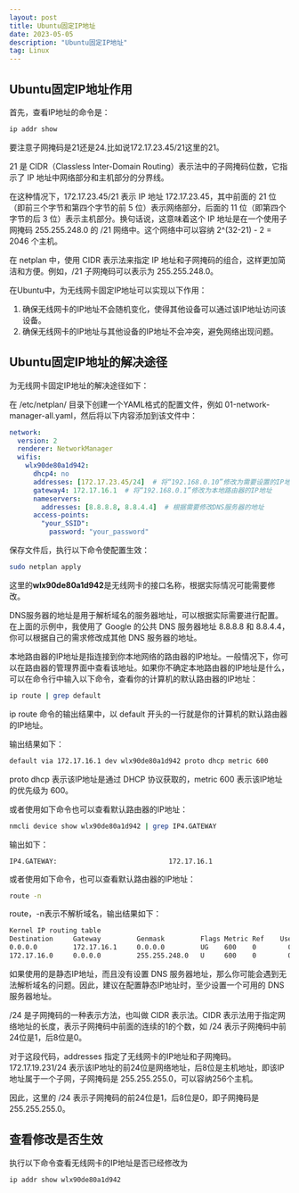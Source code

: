 ```yaml
---
layout: post
title: Ubuntu固定IP地址
date: 2023-05-05
description: "Ubuntu固定IP地址"
tag: Linux
---
```

## Ubuntu固定IP地址作用

首先，查看IP地址的命令是：

```bash
ip addr show
```

要注意子网掩码是21还是24.比如说172.17.23.45/21这里的21。

21 是 CIDR（Classless Inter-Domain Routing）表示法中的子网掩码位数，它指示了 IP 地址中网络部分和主机部分的分界线。

在这种情况下，172.17.23.45/21 表示 IP 地址 172.17.23.45，其中前面的 21 位（即前三个字节和第四个字节的前 5 位）表示网络部分，后面的 11 位（即第四个字节的后 3 位）表示主机部分。换句话说，这意味着这个 IP 地址是在一个使用子网掩码 255.255.248.0 的 /21 网络中。这个网络中可以容纳 2^(32-21) - 2 = 2046 个主机。

在 netplan 中，使用 CIDR 表示法来指定 IP 地址和子网掩码的组合，这样更加简洁和方便。例如，/21 子网掩码可以表示为 255.255.248.0。

在Ubuntu中，为无线网卡固定IP地址可以实现以下作用：

1. 确保无线网卡的IP地址不会随机变化，使得其他设备可以通过该IP地址访问该设备。
2. 确保无线网卡的IP地址与其他设备的IP地址不会冲突，避免网络出现问题。

## Ubuntu固定IP地址的解决途径

为无线网卡固定IP地址的解决途径如下：

在 /etc/netplan/ 目录下创建一个YAML格式的配置文件，例如 01-network-manager-all.yaml，然后将以下内容添加到该文件中：

```yaml
network:
  version: 2
  renderer: NetworkManager
  wifis:
    wlx90de80a1d942:
      dhcp4: no
      addresses: [172.17.23.45/24]  # 将“192.168.0.10”修改为需要设置的IP地址
      gateway4: 172.17.16.1  # 将“192.168.0.1”修改为本地路由器的IP地址
      nameservers:
        addresses: [8.8.8.8, 8.8.4.4]  # 根据需要修改DNS服务器的地址
      access-points:
        "your_SSID":
          password: "your_password"
```

保存文件后，执行以下命令使配置生效：

```bash
sudo netplan apply
```

这里的**wlx90de80a1d942**是无线网卡的接口名称，根据实际情况可能需要修改。

DNS服务器的地址是用于解析域名的服务器地址，可以根据实际需要进行配置。在上面的示例中，我使用了 Google 的公共 DNS 服务器地址 8.8.8.8 和 8.8.4.4，你可以根据自己的需求修改成其他 DNS 服务器的地址。

本地路由器的IP地址是指连接到你本地网络的路由器的IP地址。一般情况下，你可以在路由器的管理界面中查看该地址。如果你不确定本地路由器的IP地址是什么，可以在命令行中输入以下命令，查看你的计算机的默认路由器的IP地址：

```bash
ip route | grep default
```

ip route 命令的输出结果中，以 default 开头的一行就是你的计算机的默认路由器的IP地址。

输出结果如下：

```bash
default via 172.17.16.1 dev wlx90de80a1d942 proto dhcp metric 600
```

proto dhcp 表示该IP地址是通过 DHCP 协议获取的，metric 600 表示该IP地址的优先级为 600。

或者使用如下命令也可以查看默认路由器的IP地址：

```bash
nmcli device show wlx90de80a1d942 | grep IP4.GATEWAY
```

输出如下：

```text
IP4.GATEWAY:                            172.17.16.1
```

或者使用如下命令，也可以查看默认路由器的IP地址：

```bash
route -n
```

route，-n表示不解析域名，输出结果如下：

```bash
Kernel IP routing table
Destination     Gateway         Genmask         Flags Metric Ref    Use Iface
0.0.0.0         172.17.16.1     0.0.0.0         UG    600    0        0 wlx90de80a761a3
172.17.16.0     0.0.0.0         255.255.248.0   U     600    0        0 wlx90de80a761a3
```



如果使用的是静态IP地址，而且没有设置 DNS 服务器地址，那么你可能会遇到无法解析域名的问题。因此，建议在配置静态IP地址时，至少设置一个可用的 DNS 服务器地址。

/24 是子网掩码的一种表示方法，也叫做 CIDR 表示法。CIDR 表示法用于指定网络地址的长度，表示子网掩码中前面的连续的1的个数，如 /24 表示子网掩码中前24位是1，后8位是0。

对于这段代码，addresses 指定了无线网卡的IP地址和子网掩码。172.17.19.231/24 表示该IP地址的前24位是网络地址，后8位是主机地址，即该IP地址属于一个子网，子网掩码是 255.255.255.0，可以容纳256个主机。

因此，这里的 /24 表示子网掩码的前24位是1，后8位是0，即子网掩码是 255.255.255.0。

## 查看修改是否生效

执行以下命令查看无线网卡的IP地址是否已经修改为
    
 ```bash
 ip addr show wlx90de80a1d942
 ```